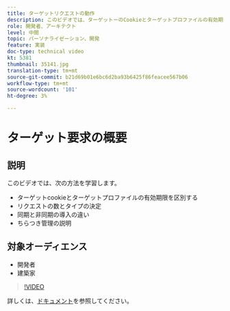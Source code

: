 ```yaml
---
title: ターゲットリクエストの動作
description: このビデオでは、ターゲットーのCookieとターゲットプロファイルの有効期限の要因について説明します。 ターゲット要求の数と種類の判別、同期と非同期の違いの区別、ちらつき管理の説明を行う方法について説明します。
role: 開発者、アーキテクト
level: 中間
topic: パーソナライゼーション、開発
feature: 実装
doc-type: technical video
kt: 5381
thumbnail: 35141.jpg
translation-type: tm+mt
source-git-commit: b21d69b01e6bc6d2ba93b6425f86feacee567b06
workflow-type: tm+mt
source-wordcount: '101'
ht-degree: 3%

---
```



# ターゲット要求の概要

## 説明

このビデオでは、次の方法を学習します。

* ターゲットcookieとターゲットプロファイルの有効期限を区別する
* リクエストの数とタイプの決定
* 同期と非同期の導入の違い
* ちらつき管理の説明

## 対象オーディエンス

* 開発者
* 建築家

>[!VIDEO](https://video.tv.adobe.com/v/35141/?quality=12)

詳しくは、[ドキュメント](https://docs.adobe.com/content/help/en/target/using/implement-target/implementing-target.html)を参照してください。
